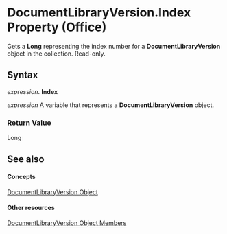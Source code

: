 
# DocumentLibraryVersion.Index Property (Office)

Gets a  **Long** representing the index number for a **DocumentLibraryVersion** object in the collection. Read-only.


## Syntax

 _expression_. **Index**

 _expression_ A variable that represents a **DocumentLibraryVersion** object.


### Return Value

Long


## See also


#### Concepts


[DocumentLibraryVersion Object](ac13975d-4f91-1fc5-5b0a-94b21309ffb7.md)
#### Other resources


[DocumentLibraryVersion Object Members](81015690-f681-67e5-4ff7-329a95f78f3d.md)
